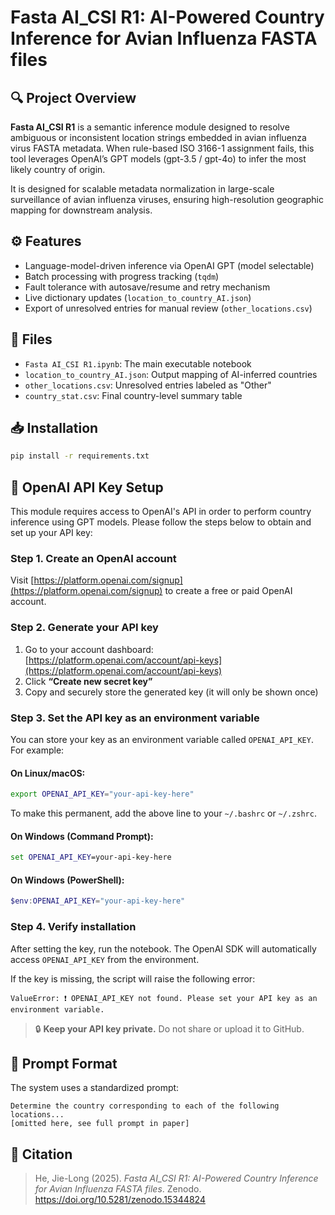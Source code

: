 
# Fasta AI_CSI R1: AI-Powered Country Inference for Avian Influenza FASTA files

## 🔍 Project Overview

**Fasta AI_CSI R1** is a semantic inference module designed to resolve ambiguous or inconsistent location strings embedded in avian influenza virus FASTA metadata. When rule-based ISO 3166-1 assignment fails, this tool leverages OpenAI’s GPT models (gpt-3.5 / gpt-4o) to infer the most likely country of origin.

It is designed for scalable metadata normalization in large-scale surveillance of avian influenza viruses, ensuring high-resolution geographic mapping for downstream analysis.

## ⚙️ Features

- Language-model-driven inference via OpenAI GPT (model selectable)
- Batch processing with progress tracking (`tqdm`)
- Fault tolerance with autosave/resume and retry mechanism
- Live dictionary updates (`location_to_country_AI.json`)
- Export of unresolved entries for manual review (`other_locations.csv`)

## 📂 Files

- `Fasta AI_CSI R1.ipynb`: The main executable notebook
- `location_to_country_AI.json`: Output mapping of AI-inferred countries
- `other_locations.csv`: Unresolved entries labeled as "Other"
- `country_stat.csv`: Final country-level summary table

## 📥 Installation

```bash
pip install -r requirements.txt
```

## 🔐 OpenAI API Key Setup

This module requires access to OpenAI's API in order to perform country inference using GPT models. Please follow the steps below to obtain and set up your API key:

### Step 1. Create an OpenAI account
Visit [https://platform.openai.com/signup](https://platform.openai.com/signup) to create a free or paid OpenAI account.

### Step 2. Generate your API key
1. Go to your account dashboard: [https://platform.openai.com/account/api-keys](https://platform.openai.com/account/api-keys)
2. Click **“Create new secret key”**
3. Copy and securely store the generated key (it will only be shown once)

### Step 3. Set the API key as an environment variable

You can store your key as an environment variable called `OPENAI_API_KEY`. For example:

#### On Linux/macOS:
```bash
export OPENAI_API_KEY="your-api-key-here"
```

To make this permanent, add the above line to your `~/.bashrc` or `~/.zshrc`.

#### On Windows (Command Prompt):
```cmd
set OPENAI_API_KEY=your-api-key-here
```

#### On Windows (PowerShell):
```powershell
$env:OPENAI_API_KEY="your-api-key-here"
```

### Step 4. Verify installation
After setting the key, run the notebook. The OpenAI SDK will automatically access `OPENAI_API_KEY` from the environment.

If the key is missing, the script will raise the following error:
```
ValueError: ❗ OPENAI_API_KEY not found. Please set your API key as an environment variable.
```

> 🔒 **Keep your API key private.** Do not share or upload it to GitHub.

## 🧪 Prompt Format

The system uses a standardized prompt:

```
Determine the country corresponding to each of the following locations...
[omitted here, see full prompt in paper]
```

## 📜 Citation

> He, Jie-Long (2025). *Fasta AI_CSI R1: AI-Powered Country Inference for Avian Influenza FASTA files*. Zenodo. https://doi.org/10.5281/zenodo.15344824
